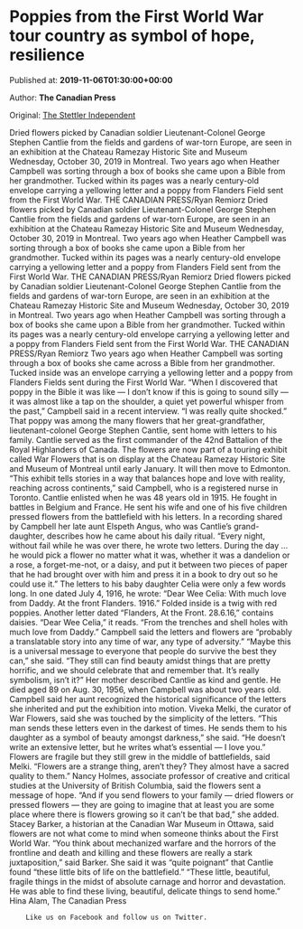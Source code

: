 
# Poppies from the First World War tour country as symbol of hope, resilience

Published at: **2019-11-06T01:30:00+00:00**

Author: **The Canadian Press**

Original: [The Stettler Independent](https://www.stettlerindependent.com/news/poppies-from-the-first-world-war-tour-country-as-symbol-of-hope-resilience/)

Dried flowers picked by Canadian soldier Lieutenant-Colonel George Stephen Cantlie from the fields and gardens of war-torn Europe, are seen in an exhibition at the Chateau Ramezay Historic Site and Museum Wednesday, October 30, 2019 in Montreal. Two years ago when Heather Campbell was sorting through a box of books she came upon a Bible from her grandmother. Tucked within its pages was a nearly century-old envelope carrying a yellowing letter and a poppy from Flanders Field sent from the First World War. THE CANADIAN PRESS/Ryan Remiorz
Dried flowers picked by Canadian soldier Lieutenant-Colonel George Stephen Cantlie from the fields and gardens of war-torn Europe, are seen in an exhibition at the Chateau Ramezay Historic Site and Museum Wednesday, October 30, 2019 in Montreal. Two years ago when Heather Campbell was sorting through a box of books she came upon a Bible from her grandmother. Tucked within its pages was a nearly century-old envelope carrying a yellowing letter and a poppy from Flanders Field sent from the First World War. THE CANADIAN PRESS/Ryan Remiorz
Dried flowers picked by Canadian soldier Lieutenant-Colonel George Stephen Cantlie from the fields and gardens of war-torn Europe, are seen in an exhibition at the Chateau Ramezay Historic Site and Museum Wednesday, October 30, 2019 in Montreal. Two years ago when Heather Campbell was sorting through a box of books she came upon a Bible from her grandmother. Tucked within its pages was a nearly century-old envelope carrying a yellowing letter and a poppy from Flanders Field sent from the First World War. THE CANADIAN PRESS/Ryan Remiorz
Two years ago when Heather Campbell was sorting through a box of books she came across a Bible from her grandmother. Tucked inside was an envelope carrying a yellowing letter and a poppy from Flanders Fields sent during the First World War.
“When I discovered that poppy in the Bible it was like — I don’t know if this is going to sound silly — it was almost like a tap on the shoulder, a quiet yet powerful whisper from the past,” Campbell said in a recent interview.
“I was really quite shocked.”
That poppy was among the many flowers that her great-grandfather, lieutenant-colonel George Stephen Cantlie, sent home with letters to his family. Cantlie served as the first commander of the 42nd Battalion of the Royal Highlanders of Canada.
The flowers are now part of a touring exhibit called War Flowers that is on display at the Chateau Ramezay Historic Site and Museum of Montreal until early January. It will then move to Edmonton.
“This exhibit tells stories in a way that balances hope and love with reality, reaching across continents,” said Campbell, who is a registered nurse in Toronto.
Cantlie enlisted when he was 48 years old in 1915. He fought in battles in Belgium and France.
He sent his wife and one of his five children pressed flowers from the battlefield with his letters.
In a recording shared by Campbell her late aunt Elspeth Angus, who was Cantlie’s grand-daughter, describes how he came about his daily ritual.
“Every night, without fail while he was over there, he wrote two letters. During the day … he would pick a flower no matter what it was, whether it was a dandelion or a rose, a forget-me-not, or a daisy, and put it between two pieces of paper that he had brought over with him and press it in a book to dry out so he could use it.”
The letters to his baby daughter Celia were only a few words long.
In one dated July 4, 1916, he wrote: “Dear Wee Celia: With much love from Daddy. At the front Flanders. 1916.” Folded inside is a twig with red poppies.
Another letter dated “Flanders, At the Front. 28.6.16,” contains daisies. “Dear Wee Celia,” it reads. “From the trenches and shell holes with much love from Daddy.”
Campbell said the letters and flowers are “probably a translatable story into any time of war, any type of adversity.”
“Maybe this is a universal message to everyone that people do survive the best they can,” she said.
“They still can find beauty amidst things that are pretty horrific, and we should celebrate that and remember that. It’s really symbolism, isn’t it?”
Her mother described Cantlie as kind and gentle. He died aged 89 on Aug. 30, 1956, when Campbell was about two years old.
Campbell said her aunt recognized the historical significance of the letters she inherited and put the exhibition into motion.
Viveka Melki, the curator of War Flowers, said she was touched by the simplicity of the letters.
“This man sends these letters even in the darkest of times. He sends them to his daughter as a symbol of beauty amongst darkness,” she said.
“He doesn’t write an extensive letter, but he writes what’s essential — I love you.”
Flowers are fragile but they still grew in the middle of battlefields, said Melki.
“Flowers are a strange thing, aren’t they? They almost have a sacred quality to them.”
Nancy Holmes, associate professor of creative and critical studies at the University of British Columbia, said the flowers sent a message of hope.
“And if you send flowers to your family — dried flowers or pressed flowers — they are going to imagine that at least you are some place where there is flowers growing so it can’t be that bad,” she added.
Stacey Barker, a historian at the Canadian War Museum in Ottawa, said flowers are not what come to mind when someone thinks about the First World War.
“You think about mechanized warfare and the horrors of the frontline and death and killing and these flowers are really a stark juxtaposition,” said Barker.
She said it was “quite poignant” that Cantlie found “these little bits of life on the battlefield.”
“These little, beautiful, fragile things in the midst of absolute carnage and horror and devastation. He was able to find these living, beautiful, delicate things to send home.”
Hina Alam, The Canadian Press

        Like us on Facebook and follow us on Twitter.
      
